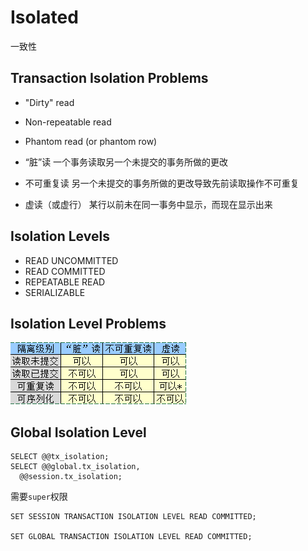 # Isolated
一致性

## Transaction Isolation Problems

- "Dirty" read
- Non-repeatable read
- Phantom read (or phantom row)


- “脏”读
一个事务读取另一个未提交的事务所做的更改
- 不可重复读
另一个未提交的事务所做的更改导致先前读取操作不可重复
- 虚读（或虚行）
某行以前未在同一事务中显示，而现在显示出来


## Isolation Levels

- READ UNCOMMITTED
- READ COMMITTED
- REPEATABLE READ
- SERIALIZABLE

## Isolation Level Problems

![Isolation Level Problems](img/Isolation%20Level%20Problems.png)

## Global Isolation Level

```mysql
SELECT @@tx_isolation;
SELECT @@global.tx_isolation,
  @@session.tx_isolation;
```
需要```super```权限

```mysql
SET SESSION TRANSACTION ISOLATION LEVEL READ COMMITTED;

SET GLOBAL TRANSACTION ISOLATION LEVEL READ COMMITTED;
```






